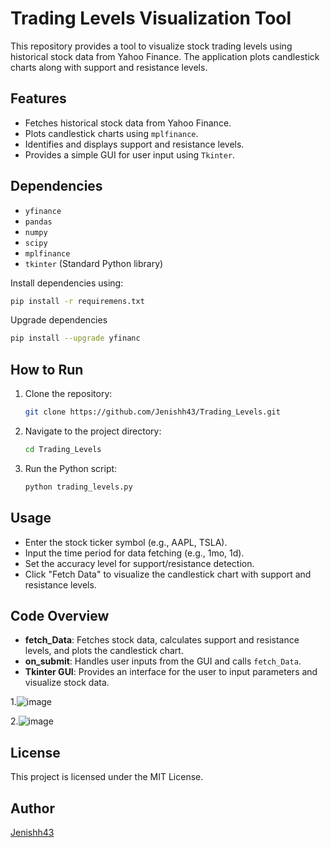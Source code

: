 # Trading Levels Visualization Tool

This repository provides a tool to visualize stock trading levels using historical stock data from Yahoo Finance. The application plots candlestick charts along with support and resistance levels.

## Features
- Fetches historical stock data from Yahoo Finance.
- Plots candlestick charts using `mplfinance`.
- Identifies and displays support and resistance levels.
- Provides a simple GUI for user input using `Tkinter`.

## Dependencies
- `yfinance`
- `pandas`
- `numpy`
- `scipy`
- `mplfinance`
- `tkinter` (Standard Python library)

Install dependencies using:
```bash
pip install -r requiremens.txt
```

Upgrade dependencies 
```bash
pip install --upgrade yfinanc
```

## How to Run
1. Clone the repository:
   ```bash
   git clone https://github.com/Jenishh43/Trading_Levels.git
   ```
2. Navigate to the project directory:
   ```bash
   cd Trading_Levels
   ```
3. Run the Python script:
   ```bash
   python trading_levels.py
   ```

## Usage
- Enter the stock ticker symbol (e.g., AAPL, TSLA).
- Input the time period for data fetching (e.g., 1mo, 1d).
- Set the accuracy level for support/resistance detection.
- Click "Fetch Data" to visualize the candlestick chart with support and resistance levels.

## Code Overview
- **fetch_Data**: Fetches stock data, calculates support and resistance levels, and plots the candlestick chart.
- **on_submit**: Handles user inputs from the GUI and calls `fetch_Data`.
- **Tkinter GUI**: Provides an interface for the user to input parameters and visualize stock data.

1.![image](https://github.com/user-attachments/assets/bc79dd2b-e0b3-4f66-92c1-b82e7b14fbde)

2.![image](https://github.com/user-attachments/assets/0a3aef42-2a3a-4324-8919-7af73d2cefcf)


## License
This project is licensed under the MIT License.

## Author
[Jenishh43](https://github.com/Jenishh43)

